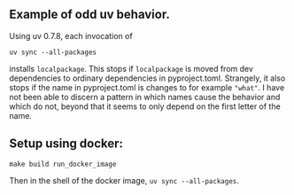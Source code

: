 ## Example of odd uv behavior.

Using uv 0.7.8, each invocation of

`uv sync --all-packages`

installs `localpackage`. This stops if `localpackage` is moved from dev dependencies to ordinary dependencies in pyproject.toml.
Strangely, it also stops if the name in pyproject.toml is changes to for example `"what"`. I have not been able to discern a pattern
in which names cause the behavior and which do not, beyond that it seems to only depend on the first letter of the name.

## Setup using docker:
`make build run_docker_image`

Then in the shell of the docker image, `uv sync --all-packages`.

